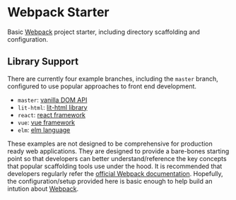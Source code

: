 # Webpack Starter

Basic [Webpack](https://webpack.js.org/) project starter, including directory scaffolding and configuration.

## Library Support

There are currently four example branches, including the `master` branch, configured to use popular approaches to front end development.

- `master`: [vanilla DOM API](https://github.com/earthtone/webpack-demo/tree/master)
- `lit-html`: [lit-html library](https://github.com/earthtone/webpack-demo/tree/lit-html)
- `react`: [react framework](https://github.com/earthtone/webpack-demo/tree/react)
- `vue`: [vue framework](https://github.com/earthtone/webpack-demo/tree/vue)
- `elm`: [elm language](https://github.com/earthtone/webpack-demo/tree/elm)

These examples are not designed to be comprehensive for production ready web applications. They are designed to provide a bare-bones starting point so that developers can better understand/reference the key concepts that popular scaffolding tools use under the hood. It is recommended that developers regularly refer the [official Webpack documentation](https://webpack.js.org/concepts/). Hopefully, the configuration/setup provided here is basic enough to help build an intution about [Webpack](https://webpack.js.org/).
